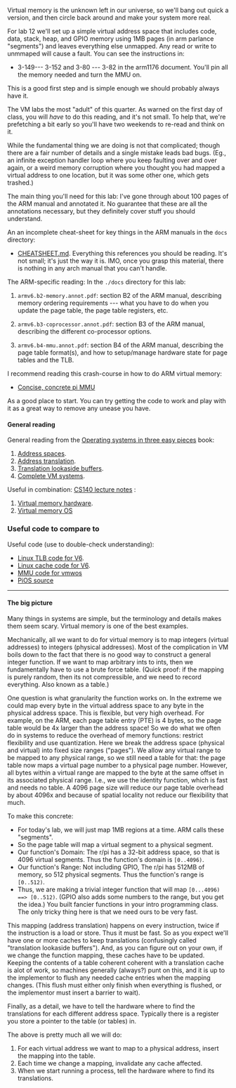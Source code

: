 Virtual memory is the unknown left in our universe, so we'll bang
out quick a version, and then circle back around and make your system
more real.

For lab 12 we'll set up a simple virtual address space that includes
code, data, stack, heap, and GPIO memory using 1MB pages (in arm parlance
"segments") and leaves everything else unmapped.  Any read or write to
unmmaped will cause a fault.  You can see the instructions in:

  - 3-149--- 3-152 and 3-80 --- 3-82 in the arm1176 document.
    You'll pin all the memory needed and turn the MMU on.

This is a good first step and is simple enough we should probably always
have it.  


The VM labs the most "adult" of this quarter.  As warned on the first
day of class, you will *have* to do this reading, and it's not small.
To help that, we're prefetching a bit early so you'll have two weekends
to re-read and think on it.

While the fundamental thing we are doing is not that complicated; though
there are a fair number of details and a single mistake leads bad bugs.
(Eg., an infinite exception handler loop where you keep faulting over
and over again, or a weird memory corruption where you thought you had
mapped a virtual address to one location, but it was some other one,
which gets trashed.)

The main thing you'll need for this lab: I've gone through about 100
pages of the ARM manual and annotated it.  No guarantee that these
are all the annotations necessary, but they definitely cover stuff you
should understand.  

An an incomplete cheat-sheet for key things in the ARM manuals in the
`docs` directory:

  - [CHEATSHEET.md](CHEATSHEET.md).  Everything
    this references you should be reading.  It's not small; it's just
    the way it is.  IMO, once you grasp this material, there is nothing
    in any arch manual that you can't handle.

The ARM-specific reading: In the `./docs` directory for this lab:
   1. `armv6.b2-memory.annot.pdf`: section B2 of the ARM manual,
      describing memory ordering requirements --- what you have to do
      when you update the page table, the page table registers, etc.

   2. `armv6.b3-coprocessor.annot.pdf`: section B3 of the ARM manual,
      describing the different co-processor options.

   3. `armv6.b4-mmu.annot.pdf`: section B4 of the ARM manual, describing
      the page table format(s), and how to setup/manage hardware state
      for page tables and the TLB.

I recommend reading this crash-course in how to do ARM virtual memory:
 * [Concise, concrete pi MMU](https://github.com/naums/raspberrypi/blob/master/mmu/README.md)

As a good place to start.  You can try getting the code to work and play
with it as a great way to remove any unease you have.


#### General reading

General reading from the 
[Operating systems in three easy pieces](http://pages.cs.wisc.edu/~remzi/OSTEP/)
book:
  1. [Address spaces](http://pages.cs.wisc.edu/~remzi/OSTEP/vm-intro.pdf).
  2. [Address translation](http://pages.cs.wisc.edu/~remzi/OSTEP/vm-mechanism.pdf).
  3. [Translation lookaside buffers](http://pages.cs.wisc.edu/~remzi/OSTEP/vm-tlbs.pdf).
  4. [Complete VM systems](http://pages.cs.wisc.edu/~remzi/OSTEP/vm-complete.pdf).


Useful in combination: [CS140 lecture notes](http://www.scs.stanford.edu/19wi-cs140/notes/) :

  1. [Virtual memory hardware](http://www.scs.stanford.edu/19wi-cs140/notes/vm_hardware-print.pdf).
  2. [Virtual memory OS](http://www.scs.stanford.edu/19wi-cs140/notes/vm_os-print.pdf)


### Useful code to compare to

Useful code (use to double-check understanding):
 - [Linux TLB code for V6](https://elixir.bootlin.com/linux/latest/source/arch/arm/mm/tlb-v6.S).
 - [Linux cache code for V6](https://elixir.bootlin.com/linux/latest/source/arch/arm/mm/cache-v6.S).
 - [MMU code for vmwos](https://github.com/deater/vmwos/blob/master/kernel/memory/arm1176-mmu.c)
 - [PiOS source](https://www.stefannaumann.de/git/snaums/PiOS/src/branch/master/source)

------------------------------------------------------------------------
#### The big picture

Many things in systems are simple, but the terminology and details makes
them seem scary.  Virtual memory is one of the best examples.  

Mechanically, all we want to do for virtual memory is to map integers
(virtual addresses) to integers (physical addresses).   Most of the
complication in VM boils down to the fact that there is no good way
to construct a general integer function.  If we want to map arbitrary
ints to ints, then we fundamentally have to use a brute force table.
(Quick proof: if the mapping is purely random, then its not compressible,
and we need to record everything.  Also known as a table.)

One question is what granularity the function works on.  In the extreme
we could map every byte in the virtual address space to any byte in
the physical address space.  This is flexible, but very high overhead.
For example, on the ARM, each page table entry (PTE) is 4 bytes, so
the page table would be 4x larger than the address space!  So we do
what we often do in systems to reduce the overhead of memory functions:
restrict flexibility and use quantization.  Here we break the address
space (physical and virtual) into fixed size ranges ("pages").  We allow
any virtual range to be mapped to any physical range, so we still need
a table for that: the page table now maps a virtual page number to a
physical page number.  However, all bytes within a virtual range are
mapped to the byte at the same offset in its associated physical range.
I.e., we use the identity function, which is fast and needs no table.
A 4096 page size will reduce our page table overhead by about 4096x and
because of spatial locality not reduce our flexibility that much.

To make this concrete:  
 - For today's lab, we will just map 1MB regions at a time.  ARM calls
 these "segments".
 - So the page table will map a virtual segment to a physical segment.
 - Our function's Domain: The r/pi has a 32-bit address space, so that
 is 4096 virtual segments.  Thus the function's domain is `[0..4096)`.
 - Our function's Range: Not including GPIO, The r/pi has 512MB of memory,
 so 512 physical segments.  Thus the function's range is `[0..512)`.
 - Thus, we are making a trivial integer function that will map
 `[0...4096) ==> [0..512)`.  (GPIO also adds some numbers to the
 range, but you get the idea.)  You built fancier functions in your
 intro programming class.  The only tricky thing here is that we need
 ours to be very fast.

This mapping (address translation) happens on every instruction, twice
if the instruction is a load or store.  Thus it must be fast.  So as you
expect we'll have one or more caches to keep translations (confusingly
called "translation lookaside buffers").  And, as you can figure out on
your own, if we change the function mapping, these caches have to be updated.
Keeping the contents of a table coherent coherent with a translation cache
is alot of work, so machines generally (always?) punt on this, and it is
up to the implementor to flush any needed cache entries when the mapping
changes. (This flush must either only finish when everything is flushed,
or the implementor must insert a barrier to wait).  

Finally, as a detail, we have to tell the hardware where to find the
translations for each different address space.  Typically there is a
register you store a pointer to the table (or tables) in.

The above is pretty much all we will do:
  1. For each virtual address we want to map to a physical address, insert
  the mapping into the table.
  2. Each time we change a mapping, invalidate any cache affected.
  3. When we start running a process, tell the hardware where to 
  find its translations.
